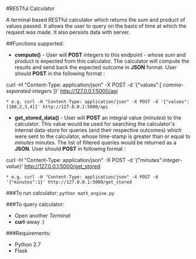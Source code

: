 #RESTful Calculator

A terminal based RESTful calculator which returns the sum and product of values passed. It allows the user to query on the basis of time at which the request was made. It also persists data with server.

##Functions supported:
  * **compute()** - User will **POST** integers to this endpoint - whose sum and product is expected from this calculator. The calculator will compute the results and send back the expected outcome in **JSON** format. User should **POST** in the following format : 
  
  curl -H "Content-Type: application/json" -X POST -d '{"values":[ *comma-separated integers* ]}' http://127.0.0.1:5000/api
  
    * e.g. curl -H "Content-Type: application/json" -X POST -d '{"values":[100,2,3,4]}' http://127.0.0.1:5000/api

  
  * **get_stored_data()** - User will **POST** an integral value (*minutes*) to the calculator. This value would be used for searching the calculator's internal data-store for queries (and their respective outcomes) which were sent to the calculator, whose time-stamp is greater than or equal to *minutes* minutes. The list of filtered queries would be returned as a **JSON**. User should **POST** in following format : 
  
  curl -H "Content-Type: application/json" -X POST -d '{"minutes":*integer-value*}' http://127.0.0.1:5000/get_stored
  
    * e.g. curl -H "Content-Type: application/json" -X POST -d '{"minutes":1}' http://127.0.0.1:5000/get_stored
  
###To run calculator: 
`python math_engine.py`

###To query calculator:
* Open another *Terminal*
* **curl**-away :)

###Requirements:
  * Python 2.7
  * Flask


